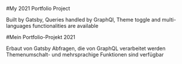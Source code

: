 #My 2021 Portfolio Project

Built by Gatsby,
Queries handled by GraphQl,
Theme toggle and multi-languages functionalities are available


#Mein Portfolio-Projekt 2021

Erbaut von Gatsby
Abfragen, die von GraphQL verarbeitet werden
Themenumschalt- und mehrsprachige Funktionen sind verfügbar

